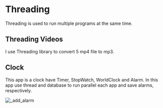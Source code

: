 # Threading

Threading is used to run multiple programs at the same time.

## Threading Videos

I use Threading library to convert 5 mp4 file to mp3.

## Clock

This app is a clock have Timer, StopWatch, WorldClock and Alarm. In this app use thread and database to run parallel each app and save alarms, respectively.

![_add_alarm](https://user-images.githubusercontent.com/43343453/226693849-b5d4db45-73ed-43c0-870f-b6dfe0b60424.png)
